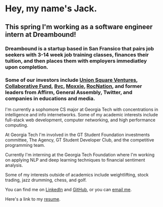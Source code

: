 # Hey, my name's Jack.

## This spring I'm working as a software engineer intern at Dreambound!

### Dreambound is a startup based in San Fransico that pairs job seekers with 3-14 week job training classes, finances their tuition, and then places them with employers immediatley upon completion.

### Some of our investors include [Union Square Ventures](https://usv.com), [Collaborative Fund](https://www.collaborativefund.com/), [8vc](https://www.8vc.com/), [Moxxie](https://www.moxxie.vc/), [RocNation](https://en.wikipedia.org/wiki/Roc_Nation), and former leaders from Affirm, General Assembly, Twitter, and companies in educations and media.

I'm currently a sophomore CS major at Georgia Tech with concentrations in intelligence and info internetworks. Some of my academic interests include full-stack web development, computer networking, and high performance computing.

At Georgia Tech I'm involved in the GT Student Foundation investments committee, The Agency, GT Student Developer Club, and the competitive programming team.

Currently I'm interning at the Georgia Tech Foundation where I'm working on applying NLP and deep learning techniques to financial sentiment analysis.

Some of my interests outside of academics include weightlifting, stock trading, jazz drumming, chess, and golf.

You can find me on [LinkedIn](https://linkedin.com/in/jackpalaia) and [GitHub](https://github.com/jackpalaia), or you can [email me](mailto:jack@jackpalaia.com).

Here's a link to my [resume](https://jackpalaia.com/resume.pdf).
